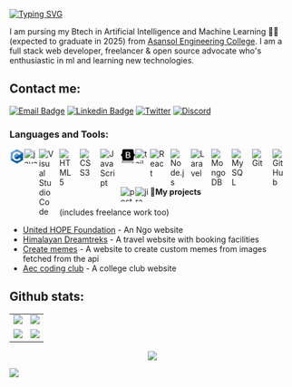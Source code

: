 [![Typing SVG](https://readme-typing-svg.demolab.com?font=Poppins&weight=600&size=24&pause=1000&color=F74C4C&width=435&lines=Hi+%F0%9F%91%8B%2C+I+am+Soumali.;A+developer+%26+a+veteran+swiftie)](https://git.io/typing-svg)

I am pursing my Btech in Artificial Intelligence and Machine Learning  👩‍💻  (expected to graduate in 2025) from [Asansol Engineering College](https://aecwb.edu.in/). I am a full stack web developer, freelancer & open source advocate who's enthusiastic in ml and learning new technologies.

## Contact me:

[![Email Badge](https://img.shields.io/badge/-Email-c14438?style=flat-square&logo=Gmail&logoColor=white&link=mailto:goraisoumali5@gmail.com)](mailto:goraisoumali5@gmail.com)
[![Linkedin Badge](https://img.shields.io/badge/-LinkedIn-blue?style=flat-square&logo=Linkedin&logoColor=white&link=https://www.linkedin.com/in/soumali-gorai-566b01220/)](https://www.linkedin.com/in/soumali-gorai-566b01220/)
[![Twitter](https://img.shields.io/badge/Twitter-1DA1F2?style=flat-square&logo=twitter&logoColor=white)](https://bit.ly/32UdebW)
[![Discord](https://img.shields.io/badge/-Discord-7289DA?style=flat-square&logo=discord&logoColor=white)](https://discord.com/channels/@me)
<!-- [![Hashnode Badge](https://img.shields.io/badge/-Hashnode-03a57a?style=flat-square&labelColor=000000&logo=Hashnode&link=https://thepranaygupta.hashnode.dev/)](https://thepranaygupta.hashnode.dev/) -->


### Languages and Tools:
<img align="left" src="https://raw.githubusercontent.com/devicons/devicon/master/icons/c/c-original.svg" alt="c" width="26px" height="26px"/>
<img align="left" src="https://www.vectorlogo.zone/logos/java/java-icon.svg" alt="java" width="26px" height="26px"/>
<img align="left" alt="Visual Studio Code" width="26px" src="https://cdn.jsdelivr.net/gh/devicons/devicon/icons/vscode/vscode-original.svg" style="padding-right:10px;" />
<img align="left" alt="HTML5" width="26px" src="https://cdn.jsdelivr.net/gh/devicons/devicon/icons/html5/html5-original.svg" style="padding-right:10px;" />
<img align="left" alt="CSS3" width="26px" src="https://cdn.jsdelivr.net/gh/devicons/devicon/icons/css3/css3-original.svg" style="padding-right:10px;" />
<img align="left" alt="JavaScript" width="26px" src="https://cdn.jsdelivr.net/gh/devicons/devicon/icons/javascript/javascript-original.svg" style="padding-right:10px;" />
<img align="left" src="https://raw.githubusercontent.com/devicons/devicon/master/icons/bootstrap/bootstrap-plain-wordmark.svg" alt="bootstrap" width="26px" height="26px"/>
<img align="left" src="https://www.vectorlogo.zone/logos/tailwindcss/tailwindcss-icon.svg" alt="tailwindCss" width="26px" height="26px"/>
<img align="left" alt="React" width="26px" src="https://cdn.jsdelivr.net/gh/devicons/devicon/icons/react/react-original.svg" style="padding-right:10px;" />
<img align="left" alt="Node.js" width="26px" src="https://cdn.jsdelivr.net/gh/devicons/devicon/icons/nodejs/nodejs-original.svg" style="padding-right:10px;" />
<img align="left" alt="Laravel" width="26px" src="https://www.vectorlogo.zone/logos/laravel/laravel-icon.svg" style="padding-right:10px;" />
<img align="left" alt="MongoDB" width="26px" src="https://cdn.jsdelivr.net/gh/devicons/devicon/icons/mongodb/mongodb-original.svg" style="padding-right:10px;" />
<img align="left" alt="MySQL" width="26px" src="https://cdn.jsdelivr.net/gh/devicons/devicon/icons/mysql/mysql-original.svg" style="padding-right:10px;" />
<img align="left" alt="Git" width="26px" src="https://cdn.jsdelivr.net/gh/devicons/devicon/icons/git/git-original.svg" style="padding-right:10px;" />
<img align="left" alt="GitHub" width="26px" src="https://user-images.githubusercontent.com/3369400/139447912-e0f43f33-6d9f-45f8-be46-2df5bbc91289.png" style="padding-right:10px;" />
<img align="left" src="https://www.vectorlogo.zone/logos/getpostman/getpostman-icon.svg" alt="postman" width="26px" height="26px"/>
<img align="left" src="https://www.vectorlogo.zone/logos/atlassian_jira/atlassian_jira-icon.svg" alt="jira" width="26px" height="26px"/>

<br />
<br />

<!--  Projects -->
#### 🚀My projects
(includes freelance work too)
- [United HOPE Foundation](https://www.uhfindia.org/) - An Ngo website
- [Himalayan Dreamtreks](https://himalayandreamtreks.in/) - A travel website with booking facilities
- [Create memes](https://createyourownmeme.netlify.app/) - A website to create custom memes from images fetched from the api
- [Aec coding club](https://testaeccc.web.app/) - A college club website

<!-- Open Source contributions -->


<!-- Github Stats -->
## Github stats:

<table>
  <tr>
    <td>
      <img src="http://github-profile-summary-cards.vercel.app/api/cards/profile-details?username=soumali28&theme=tokyonight"/>
    </td>
     <td>
      <img src="http://github-profile-summary-cards.vercel.app/api/cards/most-commit-language?username=soumali28&theme=tokyonight"/>
    </td>
  </tr>
  
  <tr>
      <td>
      <img src="https://github-readme-stats.vercel.app/api?username=soumali28&include_all_commits=true&count_private=true&show_icons=true&line_height=20&theme=tokyonight" />
    </td>
    <td>
       <img src="https://github-readme-stats.vercel.app/api/top-langs?username=soumali28&show_icons=true&locale=en&layout=compact&theme=tokyonight"/>
    </td>
  </tr>
  
</table>
<p align="center">
<img align="center" src="https://github-readme-streak-stats.herokuapp.com/?user=soumali28&theme=tokyonight" />
</p>
<!-- 
[![Soumali's GitHub activity graph](https://activity-graph.herokuapp.com/graph?username=soumali28&theme=xcode)](https://github.com/soumali28) -->

![](https://komarev.com/ghpvc/?username=soumali28&label=VIEWS&color=blueviolet)


